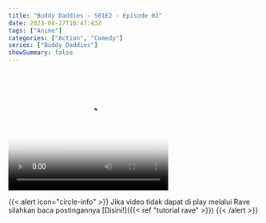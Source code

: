 ```yaml
---
title: "Buddy Daddies - S01E2 - Episode 02"
date: 2023-08-27T16:47:43Z
tags: ["Anime"]
categories: ["Action", "Comedy"]
series: ["Buddy Daddies"]
showSummary: false
---
```


<video width="320" height="240" poster="https://www.themoviedb.org/t/p/original/hoCPq4gQyBzzIf4xfJeaEJvcCSJ.jpg" controls>
  <source src="https://kp3d-my.sharepoint.com/personal/ryoo_kp3d_onmicrosoft_com/_layouts/15/download.aspx?share=EV6tOgC8wRpAidWRrHyr55sBjOWoZOdSeBjLAR2OcWoEaw" type="video/mp4">
</video>

{{< alert icon="circle-info" >}}
Jika video tidak dapat di play melalui Rave silahkan baca postingannya [Disini!]({{< ref "tutorial rave" >}})
{{< /alert >}}
